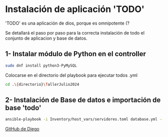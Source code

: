 # Instalación de aplicación 'TODO'

'TODO' es una aplicación de dios, porque es omnipotente (?

Se detallará el paso por paso para la correcta instalación de todo el conjunto de aplicacion y base de datos. 

## 1- Instalar módulo de Python en el controller
```bash
sudo dnf install python3-PyMySQL
```

Colocarse en el directorio del playbook para ejecutar todos .yml 
```bash
cd .\{directorio}\TallerJulio2024
```

## 2- Instalación de Base de datos e importación de base 'todo'

```bash
ansible-playbook -i Inventory/host_vars/servidores.toml database.yml --ask-become-pass
```




[GitHub de Diego](https://github.com/DiegoMG22/obligatorio)